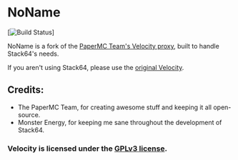 # NoName

[![Build Status](https://img.shields.io/github/actions/workflow/status/Stack64MC/NoName/gradle.yml)]

NoName is a fork of the [PaperMC Team's Velocity proxy](https://papermc.io/software/velocity), built to handle Stack64's needs.

If you aren't using Stack64, please use the [original Velocity](https://papermc.io/software/velocity).

## Credits:
- The PaperMC Team, for creating awesome stuff and keeping it all open-source.
- Monster Energy, for keeping me sane throughout the development of Stack64.

### Velocity is licensed under the [GPLv3 license](https://raw.githubusercontent.com/PaperMC/Velocity/dev/3.0.0/LICENSE).
